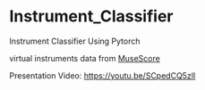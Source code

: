# Instrument_Classifier
Instrument Classifier Using Pytorch
       
virtual instruments data from [MuseScore](https://github.com/musescore/MuseScore/raw/2.1/share/sound/FluidR3Mono_GM.sf3)              
    
Presentation Video: https://youtu.be/SCpedCQ5zlI    
